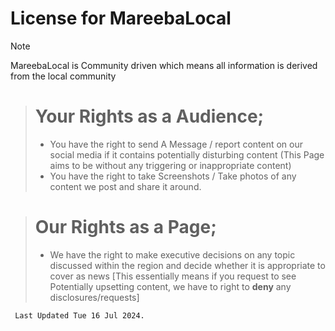 # License for MareebaLocal

> [!NOTE]
> MareebaLocal is Community driven which means all information is derived from the local community

> # Your Rights as a Audience;
> - You have the right to send A Message / report content on our social media if it contains potentially disturbing content (This Page aims to be without any triggering or inappropriate content)
> - You have the right to take Screenshots / Take photos of any content we post and share it around.

>
> # Our Rights as a Page;
> - We have the right to make executive decisions on any topic discussed within the region and decide whether it is appropriate to cover as news
> [This essentially means if you request to see Potentially upsetting content, we have to right to **deny** any disclosures/requests]

``` Last Updated Tue 16 Jul 2024.```
